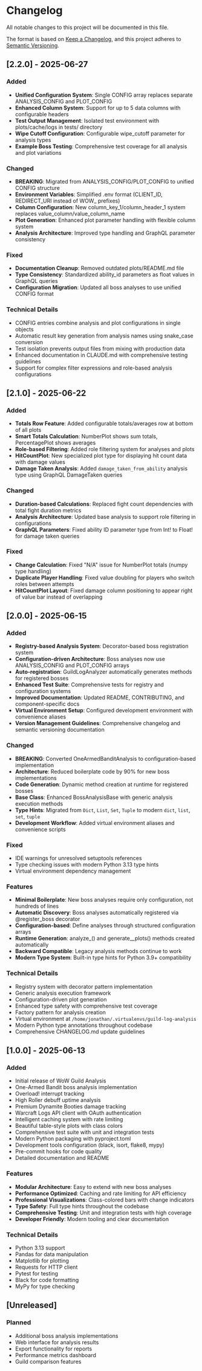 # Changelog

All notable changes to this project will be documented in this file.

The format is based on [Keep a Changelog](https://keepachangelog.com/en/1.0.0/),
and this project adheres to [Semantic Versioning](https://semver.org/spec/v2.0.0.html).

## [2.2.0] - 2025-06-27

### Added
- **Unified Configuration System**: Single CONFIG array replaces separate ANALYSIS_CONFIG and PLOT_CONFIG
- **Enhanced Column System**: Support for up to 5 data columns with configurable headers
- **Test Output Management**: Isolated test environment with plots/cache/logs in tests/ directory
- **Wipe Cutoff Configuration**: Configurable wipe_cutoff parameter for analysis types
- **Example Boss Testing**: Comprehensive test coverage for all analysis and plot variations

### Changed
- **BREAKING**: Migrated from ANALYSIS_CONFIG/PLOT_CONFIG to unified CONFIG structure
- **Environment Variables**: Simplified .env format (CLIENT_ID, REDIRECT_URI instead of WOW_ prefixes)
- **Column Configuration**: New column_key_1/column_header_1 system replaces value_column/value_column_name
- **Plot Generation**: Enhanced plot parameter handling with flexible column system
- **Analysis Architecture**: Improved type handling and GraphQL parameter consistency

### Fixed
- **Documentation Cleanup**: Removed outdated plots/README.md file
- **Type Consistency**: Standardized ability_id parameters as float values in GraphQL queries
- **Configuration Migration**: Updated all boss analyses to use unified CONFIG format

### Technical Details
- CONFIG entries combine analysis and plot configurations in single objects
- Automatic result key generation from analysis names using snake_case conversion
- Test isolation prevents output files from mixing with production data
- Enhanced documentation in CLAUDE.md with comprehensive testing guidelines
- Support for complex filter expressions and role-based analysis configurations

## [2.1.0] - 2025-06-22

### Added
- **Totals Row Feature**: Added configurable totals/averages row at bottom of all plots
- **Smart Totals Calculation**: NumberPlot shows sum totals, PercentagePlot shows averages
- **Role-based Filtering**: Added role filtering system for analyses and plots
- **HitCountPlot**: New specialized plot type for displaying hit count data with damage values
- **Damage Taken Analysis**: Added `damage_taken_from_ability` analysis type using GraphQL DamageTaken queries

### Changed
- **Duration-based Calculations**: Replaced fight count dependencies with total fight duration metrics
- **Analysis Architecture**: Updated base analysis to support role filtering in configurations
- **GraphQL Parameters**: Fixed ability ID parameter type from Int! to Float! for damage taken queries

### Fixed
- **Change Calculation**: Fixed "N/A" issue for NumberPlot totals (numpy type handling)
- **Duplicate Player Handling**: Fixed value doubling for players who switch roles between attempts
- **HitCountPlot Layout**: Fixed damage column positioning to appear right of value bar instead of overlapping

## [2.0.0] - 2025-06-15

### Added
- **Registry-based Analysis System**: Decorator-based boss registration system
- **Configuration-driven Architecture**: Boss analyses now use ANALYSIS_CONFIG and PLOT_CONFIG arrays
- **Auto-registration**: GuildLogAnalyzer automatically generates methods for registered bosses
- **Enhanced Test Suite**: Comprehensive tests for registry and configuration systems
- **Improved Documentation**: Updated README, CONTRIBUTING, and component-specific docs
- **Virtual Environment Setup**: Configured development environment with convenience aliases
- **Version Management Guidelines**: Comprehensive changelog and semantic versioning documentation

### Changed
- **BREAKING**: Converted OneArmedBanditAnalysis to configuration-based implementation
- **Architecture**: Reduced boilerplate code by 90% for new boss implementations
- **Code Generation**: Dynamic method creation at runtime for registered bosses
- **Base Class**: Enhanced BossAnalysisBase with generic analysis execution methods
- **Type Hints**: Migrated from `Dict`, `List`, `Set`, `Tuple` to modern `dict`, `list`, `set`, `tuple`
- **Development Workflow**: Added virtual environment aliases and convenience scripts

### Fixed
- IDE warnings for unresolved setuptools references
- Type checking issues with modern Python 3.13 type hints
- Virtual environment dependency management

### Features
- **Minimal Boilerplate**: New boss analyses require only configuration, not hundreds of lines
- **Automatic Discovery**: Boss analyses automatically registered via @register_boss decorator
- **Configuration-based**: Define analyses through structured configuration arrays
- **Runtime Generation**: analyze_<boss>() and generate_<boss>_plots() methods created automatically
- **Backward Compatible**: Legacy analysis methods continue to work
- **Modern Type System**: Built-in type hints for Python 3.9+ compatibility

### Technical Details
- Registry system with decorator pattern implementation
- Generic analysis execution framework
- Configuration-driven plot generation
- Enhanced type safety with comprehensive test coverage
- Factory pattern for analysis creation
- Virtual environment at `/home/jonathan/.virtualenvs/guild-log-analysis`
- Modern Python type annotations throughout codebase
- Comprehensive CHANGELOG.md update guidelines

## [1.0.0] - 2025-06-13

### Added
- Initial release of WoW Guild Analysis
- One-Armed Bandit boss analysis implementation
- Overload! interrupt tracking
- High Roller debuff uptime analysis
- Premium Dynamite Booties damage tracking
- Warcraft Logs API client with OAuth authentication
- Intelligent caching system with rate limiting
- Beautiful table-style plots with class colors
- Comprehensive test suite with unit and integration tests
- Modern Python packaging with pyproject.toml
- Development tools configuration (black, isort, flake8, mypy)
- Pre-commit hooks for code quality
- Detailed documentation and README

### Features
- **Modular Architecture**: Easy to extend with new boss analyses
- **Performance Optimized**: Caching and rate limiting for API efficiency
- **Professional Visualizations**: Class-colored bars with change indicators
- **Type Safety**: Full type hints throughout the codebase
- **Comprehensive Testing**: Unit and integration tests with high coverage
- **Developer Friendly**: Modern tooling and clear documentation

### Technical Details
- Python 3.13 support
- Pandas for data manipulation
- Matplotlib for plotting
- Requests for HTTP client
- Pytest for testing
- Black for code formatting
- MyPy for type checking

## [Unreleased]

### Planned
- Additional boss analysis implementations
- Web interface for analysis results
- Export functionality for reports
- Performance metrics dashboard
- Guild comparison features
